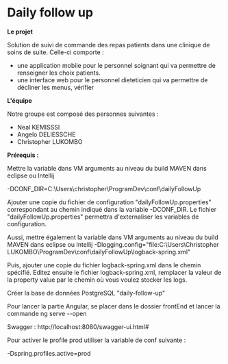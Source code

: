 # Daily follow up

**Le projet**

Solution de suivi de commande des repas patients dans une clinique de soins de suite.
Celle-ci comporte :
- une application mobile pour le personnel soignant qui va permettre de renseigner les choix patients.
- une interface web pour le personnel dieteticien qui va permettre de décliner les menus, vérifier


**L'équipe**

Notre groupe est composé des personnes suivantes :

- Neal KEMISSSI
- Angelo DELIESSCHE
- Christopher LUKOMBO

**Prérequis :**

Mettre la variable dans VM arguments au niveau du build MAVEN dans eclipse ou Intellij

-DCONF_DIR=C:\Users\christopher\ProgramDev\conf\dailyFollowUp

Ajouter une copie du fichier de configuration "dailyFollowUp.properties" correspondant au chemin indiqué dans la variable -DCONF_DIR. Le fichier "dailyFollowUp.properties" permettra d'externaliser les variables de configuration.

Aussi, mettre également la variable dans VM arguments au niveau du build MAVEN dans eclipse ou Intellij
-Dlogging.config="file:C:\Users\Christopher LUKOMBO\ProgramDev\conf\dailyFollowUp\logback-spring.xml"

Puis, ajouter une copie du fichier logback-spring.xml dans le chemin spécifié.
Editez ensuite le fichier logback-spring.xml, remplacer la valeur de la property value par le chemin où vous voulez stocker les logs.
<property name="LOGS" value="C:\\Users\\Christopher LUKOMBO\\ProgramDev\\logs\\dailyFollowUp" />

Créer la base de données PostgreSQL "daily-follow-up"

Pour lancer la partie Angular, se placer dans le dossier frontEnd et lancer la commande ng serve --open

Swagger : http://localhost:8080/swagger-ui.html#

Pour activer le profile prod utiliser la variable de conf suivante : 

-Dspring.profiles.active=prod
